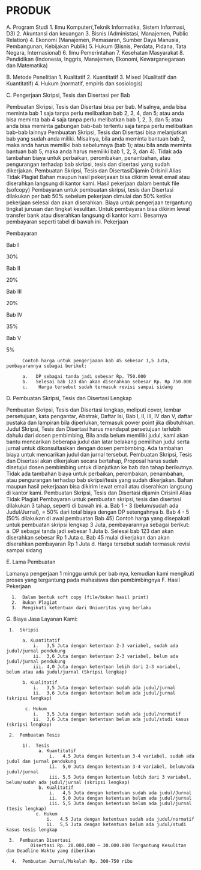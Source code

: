 # PRODUK
A.  Program Studi
     1.   Ilmu Komputer(,Teknik Informatika, Sistem Informasi, D3)
     2.   Akuntansi dan keuangan
     3.   Bisnis (Administasi, Manajemen, Public Relation)
     4.   Ekonomi (Manajemen, Pemasaran, Sumber Daya Manusia, Pembangunan, Kebijakan Publik)
     5.   Hukum (Bisnis, Perdata, Pidana, Tata Negara, Internasional)
     6.   Ilmu Pemerintahan
     7.   Kesehatan Masyarakat
     8.   Pendidikan (Indonesia, Inggris, Manajemen, Ekonomi, Kewarganegaraan dan Matematika)


B.  Metode Penelitian
     1.  Kualitatif
     2.  Kuantitatif
     3.  Mixed (Kualitatif dan Kuantitatif)
     4.  Hukum (normatif, empiris dan sosiologis)

C.  Pengerjaan Skripsi, Tesis dan Disertasi per Bab

Pembuatan Skripsi, Tesis dan Disertasi bisa per bab. Misalnya, anda bisa meminta bab 1 saja tanpa perlu melibatkan bab 2, 3, 4, dan 5; atau anda bisa meminta bab 4 saja tanpa perlu melibatkan bab 1, 2, 3, dan 5; atau anda bisa meminta gabungan bab-bab tertentu saja tanpa perlu melibatkan bab-bab lainnya
Pembuatan Skripsi, Tesis dan Disertasi bisa melanjutkan bab yang sudah anda miliki. Misalnya, bila anda meminta bantuan bab 2, maka anda harus memiliki bab sebelumnya (bab 1); atau bila anda meminta bantuan bab 5, maka anda harus memiliki bab 1, 2, 3, dan 4).
Tidak ada tambahan biaya untuk perbaikan, perombakan, penambahan, atau pengurangan terhadap bab skripsi, tesis dan disertasi yang sudah dikerjakan.
Pembuatan Skripsi, Tesis dan DisertasiDijamin Orisinil Alias Tidak Plagiat
Bahan maupun hasil pekerjaaan bisa dikirim lewat email atau diserahkan langsung di kantor kami.
Hasil pekerjaan dalam bentuk file (sofcopy)
Pembayaran untuk pembuatan skripsi, tesis dan Disertasi dilakukan per bab 50% sebelum pekerjaan dimulai dan 50% ketika pekerjaan selesai dan akan diserahkan. Biaya untuk pengerjaan tergantung tingkat jurusan dan tingkat kesulitan. Untuk pembayaran bisa dikirim lewat transfer bank atau diserahkan langsung di kantor kami. Besarnya pembayaran seperti tabel di bawah ini.
Pekerjaan

Pembayaran

Bab I

30%

Bab II

20%

Bab III

20%

Bab IV

35%

Bab V

5%

          Contoh harga untuk pengerjaaan bab 45 sebesar 1,5 Juta, pembayarannya sebagai berikut:    

          a.   DP sebagai tanda jadi sebesar Rp. 750.000
          b.   Selesai bab 123 dan akan diserahkan sebesar Rp. Rp 750.000
          c.    Harga tersebut sudah termasuk revisi sampai sidang

 

D.  Pembuatan Skripsi, Tesis dan Disertasi Lengkap

Pembuatan Skripsi, Tesis dan Disertasi lengkap, meliputi cover, lembar persetujuan, kata pengantar,  Abstrak, Daftar Isi, Bab I, II, III, IV dan V, daftar pustaka dan lampiran bila diperlukan, termasuk power point jika dibutuhkan.
Judul Skripsi, Tesis dan Disertasi harus mendapat persetujuan terlebih dahulu dari dosen pembimbing,
Bila anda belum memiliki judul, kami akan bantu mencarikan beberapa judul dan latar belakang pemilihan judul serta jurnal untuk dikonsultasikan dengan dosen pembimbing. Ada tambahan biaya untuk mencarikan judul dan jurnal tersebut.
Pembuatan Skripsi, Tesis dan Disertasi akan dikerjakan secara bertahap, Proposal harus sudah disetujui dosen pembimbing untuk dilanjutkan ke bab dan tahap berikutnya.
Tidak ada tambahan biaya untuk perbaikan, perombakan, penambahan, atau pengurangan terhadap bab skripsi/tesis yang sudah dikerjakan.
Bahan maupun hasil pekerjaaan bisa dikirim lewat email atau diserahkan langsung di kantor kami.
Pembuatan Skripsi, Tesis dan Disertasi dijamin Orisinil Alias Tidak Plagiat
Pembayaran untuk pembuatan skripsi, tesis dan disertasi dilakukan 3 tahap, seperti di bawah ini.
a.  Bab 1 - 3  (belum/sudah ada Judul/Jurnal), =  50% dari total biaya dengan DP setengahnya
b.  Bab 4 - 5  (50% dilakukan di awal pembuatan Bab 45)
          Contoh harga yang disepakati untuk pembuatan skripsi lengkap 3 Juta, pembayarannya sebagai berikut:
          a.   DP sebagai tanda jadi sebesar 1 Juta
          b.   Selesai bab 123 dan akan diserahkan sebesar Rp 1 Juta
          c.    Bab 45 mulai dikerjakan dan akan diserahkan pembayaran Rp 1 Juta
          d.   Harga tersebut sudah termasuk revisi sampai sidang

E.  Lama Pembuatan

Lamanya pengerjaan 1 minggu untuk per bab nya,
kemudian kami mengikuti proses yang tergantung pada mahasiswa dan pembimbingnya
F.  Hasil Pekerjaan

      1.  Dalam bentuk soft copy (file/bukan hasil print)
      2.  Bukan Plagiat
      3.  Mengikuti ketentuan dari Univeritas yang berlaku

 

G.  Biaya Jasa Layanan Kami:

     1.  Skripsi

          a. Kuantitatif 
              i.   3,5 Juta dengan ketentuan 2-3 variabel, sudah ada judul/jurnal pendukung
              ii.  3,6 Juta dengan ketentuan 2-3 variabel, belum ada judul/jurnal pendukung
              iii. 4,0 Juta dengan ketentuan lebih dari 2-3 variabel, belum atau ada judul/jurnal (Skripsi lengkap)

          b. Kualitatif      
              i.   3,5 Juta dengan ketentuan sudah ada judul/jurnal
              ii.  3,6 Juta dengan ketentuan belum ada judul/jurnal (skripsi lengkap)

           c. Hukum
              i.   3,5 Juta dengan ketentuan sudah ada judul/normatif
              ii.  3,6 Juta dengan ketentuan belum ada judul/studi kasus (skripsi lengkap)    

     2.  Pembuatan Tesis

          1).  Tesis
                a. Kuantitatif 
                    i.   4.5 Juta dengan ketentuan 3-4 variabel, sudah ada judul dan jurnal pendukung
                    ii.  5,0 Juta dengan ketentuan 3-4 variabel, belum/ada judul/jurnal
                    iii. 5,5 Juta dengan ketentuan lebih dari 3 variabel, belum/sudah ada judul/jurnal (skripsi lengkap)
                b. Kualitatif      
                    i.   4,5 Juta dengan ketentuan sudah ada judul/Jurnal
                    ii.  5,0 Juta dengan ketentuan belum ada judul/jurnal 
                    iii. 5,5 Juta dengan ketentuan belum ada judul/jurnal (tesis lengkap)
               c. Hukum
                   i.   4.5 Juta dengan ketentuan sudah ada judul/normatif
                   ii.  5,5 Juta dengan ketentuan belum ada judul/studi kasus tesis lengkap       

     3.  Pembuatan Disertasi
             Disertasi Rp. 20.000.000 – 30.000.000 Tergantung Kesulitan dan Deadline Waktu yang diberikan

      4.  Pembuatan Jurnal/Makalah Rp. 300-750 ribu

 
